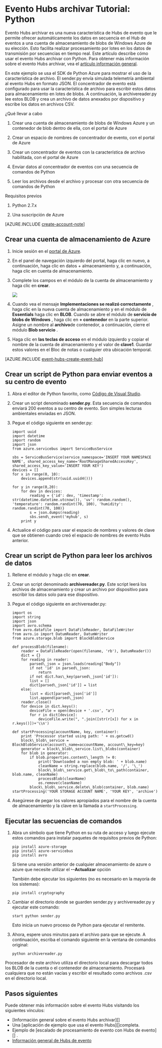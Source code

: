 <properties
    pageTitle="Tutorial de evento Hubs archivar Azure | Microsoft Azure"
    description="Ejemplo que usa el SDK de Python Azure que muestran el uso de la característica de evento Hubs archivo."
    services="event-hubs"
    documentationCenter=""
    authors="djrosanova"
    manager="timlt"
    editor=""/>

<tags
    ms.service="event-hubs"
    ms.workload="na"
    ms.tgt_pltfrm="na"
    ms.devlang="na"
    ms.topic="article"
    ms.date="09/13/2016"
    ms.author="darosa;sethm"/>

# <a name="event-hubs-archive-walkthrough-python"></a>Evento Hubs archivar Tutorial: Python

Evento Hubs archivar es una nueva característica de Hubs de evento que le permite ofrecer automáticamente los datos en secuencia en el Hub de eventos a una cuenta de almacenamiento de blobs de Windows Azure de su elección. Esto facilita realizar procesamiento por lotes en los datos de transmisión por secuencias en tiempo real. Este artículo describe cómo usar el evento Hubs archivar con Python. Para obtener más información sobre el evento Hubs archivar, vea el [artículo información general](event-hubs-archive-overview.md).

En este ejemplo se usa el SDK de Python Azure para mostrar el uso de la característica de archivo. El sender.py envía simulada telemetría ambiental al evento Hubs en formato JSON. El concentrador de evento está configurado para usar la característica de archivo para escribir estos datos para almacenamiento en lotes de blobs. A continuación, la archivereader.py lee estos BLOB y crea un archivo de datos anexados por dispositivo y escribe los datos en archivos CSV.

¿Qué llevar a cabo

1.  Crear una cuenta de almacenamiento de blobs de Windows Azure y un contenedor de blob dentro de ella, con el portal de Azure

2.  Crear un espacio de nombres de concentrador de evento, con el portal de Azure

3.  Crear un concentrador de eventos con la característica de archivo habilitada, con el portal de Azure

4.  Enviar datos al concentrador de eventos con una secuencia de comandos de Python

5.  Leer los archivos desde el archivo y procesar con otra secuencia de comandos de Python

Requisitos previos

1.  Python 2.7.x

2.  Una suscripción de Azure

[AZURE.INCLUDE [create-account-note](../../includes/create-account-note.md)]

## <a name="create-an-azure-storage-account"></a>Crear una cuenta de almacenamiento de Azure

1.  Inicie sesión en el [portal de Azure][].

2.  En el panel de navegación izquierdo del portal, haga clic en nuevo, a continuación, haga clic en datos + almacenamiento y, a continuación, haga clic en cuenta de almacenamiento.

3.  Complete los campos en el módulo de la cuenta de almacenamiento y haga clic en **crear**.

    ![][1]

4.  Cuando vea el mensaje **Implementaciones se realizó correctamente** , haga clic en la nueva cuenta de almacenamiento y en el módulo de **Essentials** haga clic en **BLOB**. Cuando se abre el módulo de **servicio de blobs de Windows** , haga clic en **+ contenedor** en la parte superior. Asigne un nombre al **archivo**de contenedor, a continuación, cierre el módulo **Blob servicio** .

5.  Haga clic en **las teclas de acceso** en el módulo izquierdo y copiar el nombre de la cuenta de almacenamiento y el valor de **clave1**. Guardar estos valores en el Bloc de notas o cualquier otra ubicación temporal.

[AZURE.INCLUDE [event-hubs-create-event-hub](../../includes/event-hubs-create-event-hub.md)]

## <a name="create-a-python-script-to-send-events-to-your-event-hub"></a>Crear un script de Python para enviar eventos a su centro de evento

1.  Abra el editor de Python favorito, como [Código de Visual Studio][].

2.  Crear un script denominado **sender.py**. Esta secuencia de comandos enviará 200 eventos a su centro de evento. Son simples lecturas ambientales enviadas en JSON.

3.  Pegue el código siguiente en sender.py:

    ```
    import uuid
    import datetime
    import random
    import json
    from azure.servicebus import ServiceBusService
    
    sbs = ServiceBusService(service_namespace='INSERT YOUR NAMESPACE NAME', shared_access_key_name='RootManageSharedAccessKey', shared_access_key_value='INSERT YOUR KEY')
    devices = []
    for x in range(0, 10):
        devices.append(str(uuid.uuid4()))
    
    for y in range(0,20):
        for dev in devices:
            reading = {'id': dev, 'timestamp': str(datetime.datetime.utcnow()), 'uv': random.random(), 'temperature': random.randint(70, 100), 'humidity': random.randint(70, 100)}
            s = json.dumps(reading)
            sbs.send\_event('myhub', s)
        print y
    ```
4.  Actualice el código para usar el espacio de nombres y valores de clave que se obtienen cuando creó el espacio de nombres de evento Hubs anterior.

## <a name="create-a-python-script-to-read-your-archive-files"></a>Crear un script de Python para leer los archivos de datos

1.  Rellene el módulo y haga clic en **crear**.

2.  Crear un script denominado **archivereader.py**. Este script leerá los archivos de almacenamiento y crear un archivo por dispositivo para escribir los datos solo para ese dispositivo.

3.  Pegue el código siguiente en archivereader.py:

    ```
    import os
    import string
    import json
    import avro.schema
    from avro.datafile import DataFileReader, DataFileWriter
    from avro.io import DatumReader, DatumWriter
    from azure.storage.blob import BlockBlobService
    
    def processBlob(filename):
        reader = DataFileReader(open(filename, 'rb'), DatumReader())
        dict = {}
        for reading in reader:
            parsed\_json = json.loads(reading["Body"])
            if not 'id' in parsed\_json:
                return
            if not dict.has\_key(parsed\_json['id']):
            list = []
            dict[parsed\_json['id']] = list
        else:
            list = dict[parsed\_json['id']]
            list.append(parsed\_json)
        reader.close()
        for device in dict.keys():
            deviceFile = open(device + '.csv', "a")
            for r in dict[device]:
                deviceFile.write(", ".join([str(r[x]) for x in r.keys()])+'\\n')

    def startProcessing(accountName, key, container):
        print 'Processor started using path: ' + os.getcwd()
        block\_blob\_service = BlockBlobService(account\_name=accountName, account\_key=key)
        generator = block\_blob\_service.list\_blobs(container)
        for blob in generator:
            if blob.properties.content\_length != 0:
                print('Downloaded a non empty blob: ' + blob.name)
                cleanName = string.replace(blob.name, '/', '\_')
                block\_blob\_service.get\_blob\_to\_path(container, blob.name, cleanName)
                processBlob(cleanName)
                os.remove(cleanName)
            block\_blob\_service.delete\_blob(container, blob.name)
    startProcessing('YOUR STORAGE ACCOUNT NAME', 'YOUR KEY', 'archive')
    ```

4.  Asegúrese de pegar los valores apropiados para el nombre de la cuenta de almacenamiento y la clave en la llamada a `startProcessing`.

## <a name="run-the-scripts"></a>Ejecutar las secuencias de comandos

1.  Abra un símbolo que tiene Python en su ruta de acceso y luego ejecute estos comandos para instalar paquetes de requisitos previos de Python:

    ```
    pip install azure-storage
    pip install azure-servicebus
    pip install avro
    ```
  
    Si tiene una versión anterior de cualquier almacenamiento de azure o azure que necesite utilizar el **--Actualizar** opción

    También debe ejecutar los siguientes (no es necesario en la mayoría de los sistemas):

    ```
    pip install cryptography
    ```

2.  Cambiar el directorio donde se guarden sender.py y archivereader.py y ejecutar este comando:

    ```
    start python sender.py
    ```
    
    Esto inicia un nuevo proceso de Python para ejecutar el remitente.

3. Ahora, espere unos minutos para el archivo para que se ejecute. A continuación, escriba el comando siguiente en la ventana de comandos original:

    ```
    python archivereader.py
    ```

Procesador de este archivo utiliza el directorio local para descargar todos los BLOB de la cuenta o el contenedor de almacenamiento. Procesará cualquiera que no están vacías y escribir el resultado como archivos .csv en el directorio local.

## <a name="next-steps"></a>Pasos siguientes

Puede obtener más información sobre el evento Hubs visitando los siguientes vínculos:

- [Información general sobre el evento Hubs archivar][]
- Una [aplicación de ejemplo que usa el evento Hubs][]completa.
- Ejemplo de [escalado de procesamiento de evento con Hubs de evento][] .
- [Información general de Hubs de evento][]
 

[Portal de Azure]: https://portal.azure.com/
[Información general sobre evento Hubs archivar]: event-hubs-archive-overview.md
[1]: ./media/event-hubs-archive-python/event-hubs-python1.png
[About Azure storage accounts]: https://azure.microsoft.com/en-us/documentation/articles/storage-create-storage-account/
[Código de Visual Studio]: https://code.visualstudio.com/
[Información general de Hubs de evento]: event-hubs-overview.md
[aplicación de ejemplo que usa Hubs de evento]: https://code.msdn.microsoft.com/Service-Bus-Event-Hub-286fd097
[Escalar evento procesamiento con Hubs de evento]: https://code.msdn.microsoft.com/Service-Bus-Event-Hub-45f43fc3
